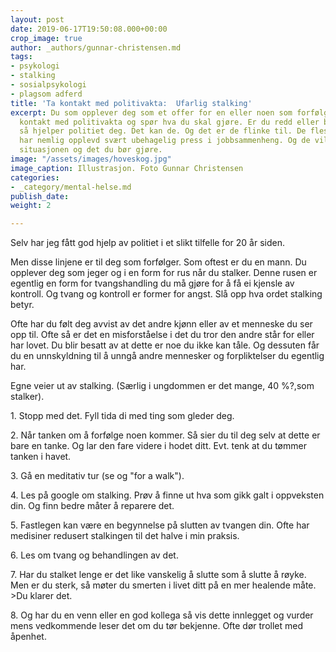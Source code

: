 ```yaml
---
layout: post
date: 2019-06-17T19:50:08.000+00:00
crop_image: true
author: _authors/gunnar-christensen.md
tags:
- psykologi
- stalking
- sosialpsykologi
- plagsom adferd
title: 'Ta kontakt med politivakta:  Ufarlig stalking'
excerpt: Du som opplever deg som et offer for en eller noen som forfølger deg, ta
  kontakt med politivakta og spør hva du skal gjøre. Er du redd eller bare litt engstelig,
  så hjelper politiet deg. Det kan de. Og det er de flinke til. De fleste politifolk
  har nemlig opplevd svært ubehagelig press i jobbsammenheng. Og de vil kunne vurdere
  situasjonen og det du bør gjøre.
image: "/assets/images/hoveskog.jpg"
image_caption: Illustrasjon. Foto Gunnar Christensen
categories:
- _category/mental-helse.md
publish_date: 
weight: 2

---
```

Selv har jeg fått god hjelp av politiet i et slikt tilfelle for 20 år siden.

Men disse linjene er til deg som forfølger. Som oftest er du en mann. Du opplever deg som jeger og i en form for rus når du stalker. Denne rusen er egentlig en form for tvangshandling du må gjøre for å få ei kjensle av kontroll. Og tvang og kontroll er former for angst. Slå opp hva ordet stalking betyr.

Ofte har du følt deg avvist av det andre kjønn eller av et menneske du ser opp til. Ofte så er det en misforståelse i det du tror den andre står for eller har lovet. Du blir besatt av at dette er noe du ikke kan tåle. Og dessuten får du en unnskyldning til å unngå andre mennesker og forpliktelser du egentlig har.

Egne veier ut av stalking. (Særlig i ungdommen er det mange, 40 %?,som stalker).

1\. Stopp med det. Fyll tida di med ting som gleder deg.

2\. Når tanken om å forfølge noen kommer. Så sier du til deg selv at dette er bare en tanke. Og lar den fare videre i hodet ditt. Evt. tenk at du tømmer tanken i havet.

3\. Gå en meditativ tur (se og "for a walk").

4\. Les på google om stalking. Prøv å finne ut hva som gikk galt i oppveksten din. Og finn bedre måter å reparere det.

5\. Fastlegen kan være en begynnelse på slutten av tvangen din. Ofte har medisiner redusert stalkingen til det halve i min praksis.

6\. Les om tvang og behandlingen av det.

7\. Har du stalket lenge er det like vanskelig å slutte som å slutte å røyke. Men er du sterk, så møter du smerten i livet ditt på en mer healende måte. >Du klarer det.

8\. Og har du en venn eller en god kollega så vis dette innlegget og vurder mens vedkommende leser det om du tør bekjenne. Ofte dør trollet med åpenhet.